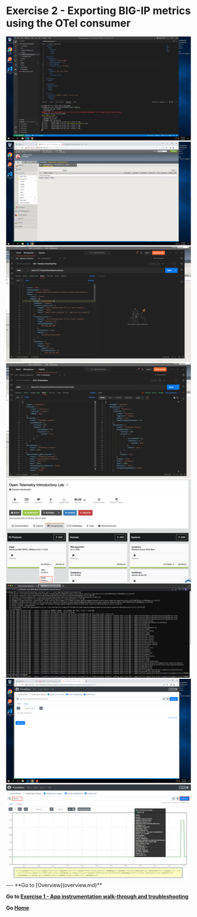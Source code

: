 
Exercise 2 - Exporting BIG-IP metrics using the OTel consumer
============================================================================
<img src= "../images/Picture18.png">
<img src="../images/Picture19.png">
<img src="../images/Picture20.png">
<img src="../images/Picture21.png">
<img src="../images/Picture22.png">
<img src="../images/Picture23.png">
<img src="../images/Picture24.png">
<img src="../images/Picture25.png">
---
**Go to [Overview](overview.md)**

**Go to [Exercise 1 - App instrumentation walk-through and troubleshooting](ex1.md)**

**Go [Home](https://github.com/f5businessdevelopment/bdOtelLab)**